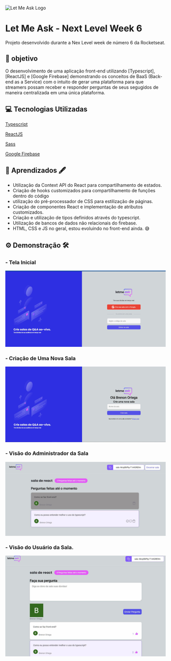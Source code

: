 ![Let Me Ask Logo](src/Assets/logo.svg)
# Let Me Ask - Next Level Week 6
Projeto desenvolvido durante a Nex Level week de número 6 da Rocketseat.

## :dart: objetivo
O desenvolvimento de uma aplicação front-end utilizando [Typescript], [ReactJS] e [Google Firebase] demonstrando os conceitos de BaaS (Back-end as a Service) com o intuito de gerar uma plataforma para que streamers possam receber e responder perguntas de seus segugidos de maneira centralizada em uma única plataforma.
## :computer: Tecnologias Utilizadas
[Typescript](https://www.typescriptlang.org/)

[ReactJS](https://reactjs.org/)

[Sass](https://sass-lang.com/)

[Google Firebase](https://firebase.google.com/)

## :notebook: Aprendizados :fountain_pen:
 - Utilização da Context API do React para compartilhamento de estados.
 - Criação de hooks customizados para compartilhamento de funções dentro do código
 - utilização do pré-processador de CSS para estilização de páginas.
 - Criação de componentes React e implementação de atributos customizados.
 - Criação e utilização de tipos definidos através do typescript.
 - Utilização de bancos de dados não relacionais do firebase.
 - HTML, CSS e JS no geral, estou evoluindo no front-end ainda. :sweat_smile:
## :gear: Demonstração :hammer_and_wrench:
### - Tela Inicial
![Home page](public/demos/Home.JPG)

### - Criação de Uma Nova Sala
![New Room Page](public/demos/NewRoom.JPG)

### - Visão do Administrador da Sala
![Admin Room page](public/demos/AdminRoom.JPG)

### - Visão do Usuário da Sala.
![User Room page](public/demos/UserRoom.JPG)
